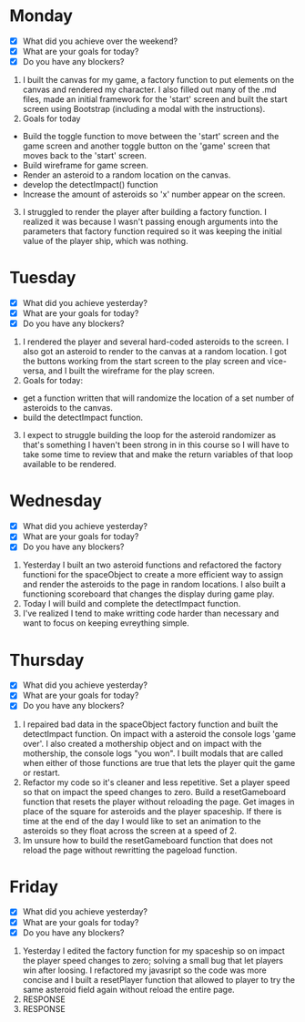 # Monday

- [x] What did you achieve over the weekend?
- [x] What are your goals for today?
- [x] Do you have any blockers?

1. I built the canvas for my game, a factory function to put elements on the canvas and rendered my character. I also filled out many of the .md files, made an initial framework for the 'start' screen and built the start screen using Bootstrap (including a modal with the instructions).
2. Goals for today

- Build the toggle function to move between the 'start' screen and the game screen and another toggle button on the 'game' screen that moves back to the 'start' screen.
- Build wireframe for game screen.
- Render an asteroid to a random location on the canvas.
- develop the detectImpact() function
- Increase the amount of asteroids so 'x' number appear on the screen.

3. I struggled to render the player after building a factory function. I realized it was because I wasn't passing enough arguments into the parameters that factory function required so it was keeping the initial value of the player ship, which was nothing.

# Tuesday

- [x] What did you achieve yesterday?
- [x] What are your goals for today?
- [x] Do you have any blockers?

1. I rendered the player and several hard-coded asteroids to the screen. I also got an asteroid to render to the canvas at a random location. I got the buttons working from the start screen to the play screen and vice-versa, and I built the wireframe for the play screen.
2. Goals for today:

- get a function written that will randomize the location of a set number of asteroids to the canvas.
- build the detectImpact function.

3. I expect to struggle building the loop for the asteroid randomizer as that's something I haven't been strong in in this course so I will have to take some time to review that and make the return variables of that loop available to be rendered.

# Wednesday

- [x] What did you achieve yesterday?
- [x] What are your goals for today?
- [x] Do you have any blockers?

1. Yesterday I built an two asteroid functions and refactored the factory functioni for the spaceObject to create a more efficient way to assign and render the asteroids to the page in random locations. I also built a functioning scoreboard that changes the display during game play.
2. Today I will build and complete the detectImpact function.
3. I've realized I tend to make writting code harder than necessary and want to focus on keeping evreything simple.

# Thursday

- [x] What did you achieve yesterday?
- [x] What are your goals for today?
- [x] Do you have any blockers?

1. I repaired bad data in the spaceObject factory function and built the detectImpact function. On impact with a asteroid the console logs 'game over'. I also created a mothership object and on impact with the mothership, the console logs "you won". I built modals that are called when either of those functions are true that lets the player quit the game or restart.
2. Refactor my code so it's cleaner and less repetitive. Set a player speed so that on impact the speed changes to zero. Build a resetGameboard function that resets the player without reloading the page. Get images in place of the square for asteroids and the player spaceship. If there is time at the end of the day I would like to set an animation to the asteroids so they float across the screen at a speed of 2.
3. Im unsure how to build the resetGameboard function that does not reload the page without rewritting the pageload function.

# Friday

- [x] What did you achieve yesterday?
- [x] What are your goals for today?
- [x] Do you have any blockers?

1. Yesterday I edited the factory function for my spaceship so on impact the player speed changes to zero; solving a small bug that let players win after loosing. I refactored my javasript so the code was more concise and I built a resetPlayer function that allowed to player to try the same asteroid field again without reload the entire page.
2. RESPONSE
3. RESPONSE

